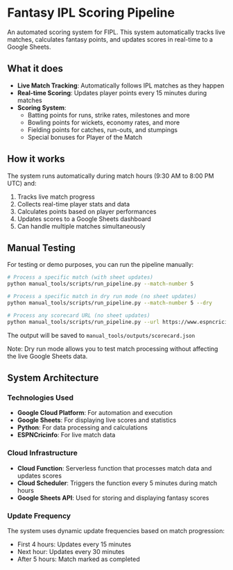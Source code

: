# Fantasy IPL Scoring Pipeline

An automated scoring system for FIPL. This system automatically tracks live matches, calculates fantasy points, and updates scores in real-time to a Google Sheets.

## What it does

- **Live Match Tracking**: Automatically follows IPL matches as they happen
- **Real-time Scoring**: Updates player points every 15 minutes during matches
- **Scoring System**: 
  - Batting points for runs, strike rates, milestones and more
  - Bowling points for wickets, economy rates, and more
  - Fielding points for catches, run-outs, and stumpings
  - Special bonuses for Player of the Match

## How it works

The system runs automatically during match hours (9:30 AM to 8:00 PM UTC) and:
1. Tracks live match progress
2. Collects real-time player stats and data
3. Calculates points based on player performances
4. Updates scores to a Google Sheets dashboard
5. Can handle multiple matches simultaneously

## Manual Testing

For testing or demo purposes, you can run the pipeline manually:

```bash
# Process a specific match (with sheet updates)
python manual_tools/scripts/run_pipeline.py --match-number 5

# Process a specific match in dry run mode (no sheet updates)
python manual_tools/scripts/run_pipeline.py --match-number 5 --dry

# Process any scorecard URL (no sheet updates)
python manual_tools/scripts/run_pipeline.py --url https://www.espncricinfo.com/series/...
```

The output will be saved to `manual_tools/outputs/scorecard.json`

Note: Dry run mode allows you to test match processing without affecting the live Google Sheets data.

## System Architecture

### Technologies Used

- **Google Cloud Platform**: For automation and execution
- **Google Sheets**: For displaying live scores and statistics
- **Python**: For data processing and calculations
- **ESPNCricinfo**: For live match data

### Cloud Infrastructure
- **Cloud Function**: Serverless function that processes match data and updates scores
- **Cloud Scheduler**: Triggers the function every 5 minutes during match hours
- **Google Sheets API**: Used for storing and displaying fantasy scores

### Update Frequency
The system uses dynamic update frequencies based on match progression:
- First 4 hours: Updates every 15 minutes
- Next hour: Updates every 30 minutes
- After 5 hours: Match marked as completed

